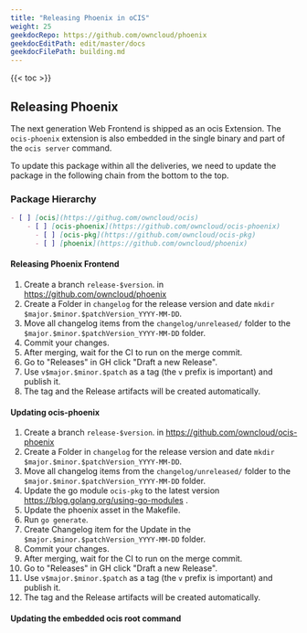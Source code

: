 ```yaml
---
title: "Releasing Phoenix in oCIS"
weight: 25
geekdocRepo: https://github.com/owncloud/phoenix
geekdocEditPath: edit/master/docs
geekdocFilePath: building.md
---
```


{{< toc >}}

## Releasing Phoenix

The next generation Web Frontend is shipped as an ocis Extension. The `ocis-phoenix` extension is also embedded in the single binary and part of the `ocis server` command.

To update this package within all the deliveries, we need to update the package in the following chain from the bottom to the top.

### Package Hierarchy

```markdown
- [ ] [ocis](https://githug.com/owncloud/ocis)
    - [ ] [ocis-phoenix](https://github.com/owncloud/ocis-phoenix)
      - [ ] [ocis-pkg](https://github.com/owncloud/ocis-pkg)
      - [ ] [phoenix](https://github.com/owncloud/phoenix)
```

#### Releasing Phoenix Frontend

1. Create a branch `release-$version`. in <https://github.com/owncloud/phoenix>
2. Create a Folder in `changelog` for the release version and date `mkdir $major.$minor.$patchVersion_YYYY-MM-DD`.
3. Move all changelog items from the `changelog/unreleased/` folder to the `$major.$minor.$patchVersion_YYYY-MM-DD` folder.
4. Commit your changes.
5. After merging, wait for the CI to run on the merge commit.
6. Go to "Releases" in GH click "Draft a new Release".
7. Use `v$major.$minor.$patch` as a tag (the `v` prefix is important) and publish it.
8. The tag and the Release artifacts will be created automatically.

#### Updating ocis-phoenix

1. Create a branch `release-$version`. in <https://github.com/owncloud/ocis-phoenix>
2. Create a Folder in `changelog` for the release version and date `mkdir $major.$minor.$patchVersion_YYYY-MM-DD`.
3. Move all changelog items from the `changelog/unreleased/` folder to the `$major.$minor.$patchVersion_YYYY-MM-DD` folder.
4. Update the go module `ocis-pkg` to the latest version <https://blog.golang.org/using-go-modules> .
5. Update the phoenix asset in the Makefile.
6. Run `go generate`.
7. Create Changelog item for the Update in the `$major.$minor.$patchVersion_YYYY-MM-DD` folder.
8. Commit your changes.
9. After merging, wait for the CI to run on the merge commit.
10. Go to "Releases" in GH click "Draft a new Release".
11. Use `v$major.$minor.$patch` as a tag (the `v` prefix is important) and publish it.
12. The tag and the Release artifacts will be created automatically.

#### Updating the embedded ocis root command